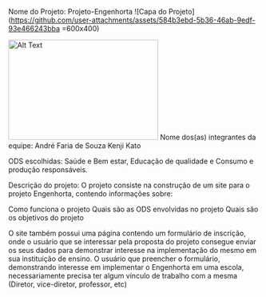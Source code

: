 Nome do Projeto: Projeto-Engenhorta
![Capa do Projeto](https://github.com/user-attachments/assets/584b3ebd-5b36-46ab-9edf-93e466243bba =600x400)

<img src="[image-url](https://github.com/user-attachments/assets/584b3ebd-5b36-46ab-9edf-93e466243bba)" alt="Alt Text" width="300" height="200">
Nome dos(as) integrantes da equipe: André Faria de Souza
                                    Kenji Kato

                                    
ODS escolhidas: Saúde e Bem estar, Educação de qualidade e Consumo e produção responsáveis.



Descrição do projeto: O projeto consiste na construção de um site para o projeto Engenhorta, contendo informações sobre:

Como funciona o projeto
Quais são as ODS envolvidas no projeto
Quais são os objetivos do projeto

O site também possui uma página contendo um formulário de inscrição, onde o usuário que se interessar pela proposta do projeto consegue enviar os seus dados para demonstrar 
interesse na implementação do mesmo em sua instituição de ensino. O usuário que preencher o formulário, demonstrando interesse em implementar o Engenhorta em uma escola, necessariamente 
precisa ter algum  vínculo de  trabalho com a mesma (Diretor, vice-diretor, professor, etc)
